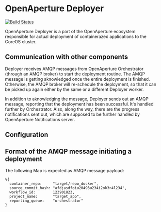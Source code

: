 OpenAperture Deployer
===============

[![Build Status](https://semaphoreci.com/api/v1/projects/945259c7-3a47-4bbf-8f62-2939544b3405/403578/badge.svg)](https://semaphoreci.com/perceptive/deployer)

OpenAperture Deployer is a part of the OpenAperture ecosystem responsible for actual
deployment of containerazed applications to the CoreOS cluster.

## Communication with other components
Deployer receives AMQP messages from OpenAperture Orchestrator (through an AMQP broker)
to start the deployment routine.
The AMQP message is getting aknowledged once the entire deployment is finished.
Otherwise, the AMQP broker will re-schedule the deployment, so that it can be
picked up again either by the same or a different Deployer worker.

In addition to aknowledging the message, Deployer sends out an AMQP message,
reporting that the deployment has been successful. It's handled further by Orchestrator.
Also, along the way, there are the progress notifications sent out, which are
supposed to be further handled by OpenAperture Notifications server.

## Configuration

## Format of the AMQP message initiating a deployment
The following Map is expected as AMQP message payload:
```
%{
  container_repo:     "target/repo_docker",
  source_commit_hash: "afdjasdfoiu20493u234i2ok3n4l234",
  workflow_id:        123901823,
  project_name:       "target_app",
  reporting_queue:    "orchestrator"
}
```
